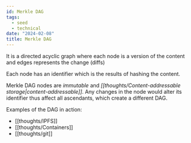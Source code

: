 ```yaml
---
id: Merkle DAG
tags:
  - seed
  - technical
date: "2024-02-08"
title: Merkle DAG
---
```


It is a directed acyclic graph where each node is a version of the content and edges represents the change (diffs)

Each node has an identifier which is the results of hashing the content.

Merkle DAG nodes are _immutable_ and _[[thoughts/Content-addressable storage|content-addressable]]_. Any changes in the node would alter its identifier thus affect all ascendants, which create a different DAG.

Examples of the DAG in action:
- [[thoughts/IPFS]]
- [[thoughts/Containers]]
- [[thoughts/git]]
